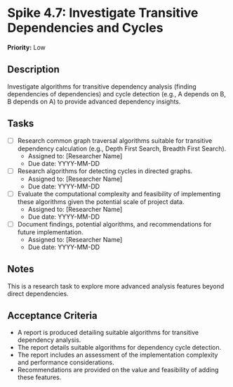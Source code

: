 # Spike 4.7: Investigate Transitive Dependencies and Cycles

**Priority:** Low

## Description
Investigate algorithms for transitive dependency analysis (finding dependencies of dependencies) and cycle detection (e.g., A depends on B, B depends on A) to provide advanced dependency insights.

## Tasks
- [ ] Research common graph traversal algorithms suitable for transitive dependency calculation (e.g., Depth First Search, Breadth First Search).
  - Assigned to: [Researcher Name]
  - Due date: YYYY-MM-DD
- [ ] Research algorithms for detecting cycles in directed graphs.
  - Assigned to: [Researcher Name]
  - Due date: YYYY-MM-DD
- [ ] Evaluate the computational complexity and feasibility of implementing these algorithms given the potential scale of project data.
  - Assigned to: [Researcher Name]
  - Due date: YYYY-MM-DD
- [ ] Document findings, potential algorithms, and recommendations for future implementation.
  - Assigned to: [Researcher Name]
  - Due date: YYYY-MM-DD

## Notes
This is a research task to explore more advanced analysis features beyond direct dependencies.

## Acceptance Criteria
- A report is produced detailing suitable algorithms for transitive dependency analysis.
- The report details suitable algorithms for dependency cycle detection.
- The report includes an assessment of the implementation complexity and performance considerations.
- Recommendations are provided on the value and feasibility of adding these features.
